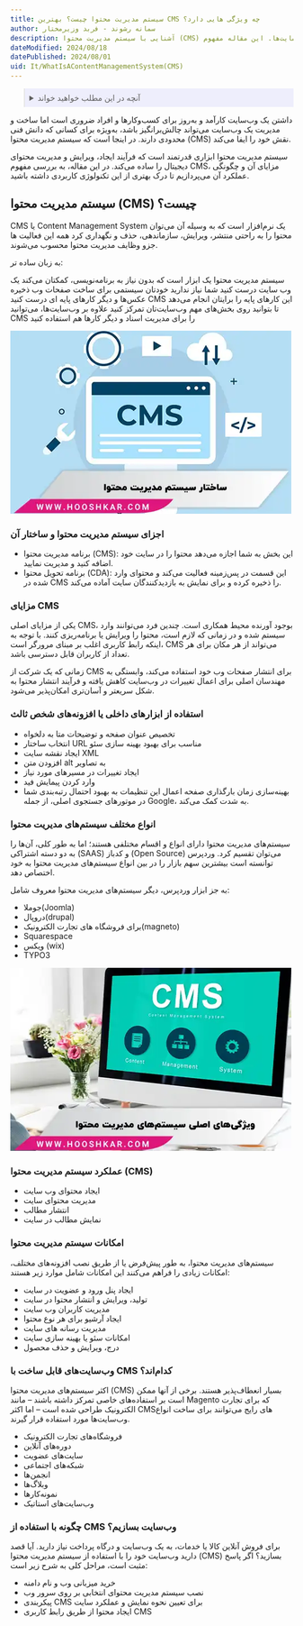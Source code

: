 ```yaml
---
title: سیستم مدیریت محتوا چیست؟ بهترین CMS چه ویژگی هایی دارد؟
author: سمانه رشوند - فربد وزیرمختار
description: آشنایی با سیستم مدیریت محتوا (CMS) و کاربردهای آن در ساخت و مدیریت وب‌سایت‌ها. این مقاله مفهوم CMS، اجزای آن، مزایا، انواع مختلف و امکانات این سیستم‌ها را بررسی می‌کند. 
dateModified: 2024/08/18
datePublished: 2024/08/01
uid: It/WhatIsAContentManagementSystem(CMS)
---
```

<blockquote style="background-color:#eeeefc; padding:0.5rem">

<details>
  <summary>آنچه در این مطلب خواهید خواند</summary>
  <ul>
      <li>سیستم مدیریت محتوا (CMS) چیست؟</li>
      <li>اجزای سیستم مدیریت محتوا و ساختار آن</li>
      <li>مزایای CMS</li>
      <li>استفاده از ابزارهای داخلی یا افزونه‌های شخص ثالث</li>
      <li>انواع مختلف سیستم‌های مدیریت محتوا</li>
      <li>عملکرد سیستم مدیریت محتوا (CMS)</li>
      <li>امکانات سیستم مدیریت محتوا</li>
      <li>وب‌سایت‌های قابل ساخت با CMS کدام‌اند؟</li>
      <li>چگونه با استفاده از CMS وب‌سایت بسازیم؟</li>
  </ul>
</details>
</blockquote>

داشتن یک وب‌سایت کارآمد و به‌روز برای کسب‌وکارها و افراد ضروری است اما ساخت و مدیریت یک وب‌سایت می‌تواند چالش‌برانگیز باشد، به‌ویژه برای کسانی که دانش فنی محدودی دارند. در اینجا است که سیستم مدیریت محتوا (CMS) نقش خود را ایفا می‌کند.

 سیستم مدیریت محتوا ابزاری قدرتمند است که فرآیند ایجاد، ویرایش و مدیریت محتوای دیجیتال را ساده می‌کند. در این مقاله، به بررسی مفهوم CMS، مزایای آن و چگونگی عملکرد آن می‌پردازیم تا درک بهتری از این تکنولوژی کاربردی داشته باشید.

## سیستم مدیریت محتوا (CMS) چیست؟ 

CMS یا Content Management System یک نرم‌افزار است که به وسیله آن می‌توان محتوا را به راحتی منتشر، ویرایش، سازماندهی، حذف و نگهداری کرد همه این فعالیت‌ ها جزو وظایف مدیریت محتوا محسوب می‌شوند.

به زبان ساده ‌تر:

سیستم مدیریت محتوا یک ابزار است که بدون نیاز به برنامه‌نویسی، کمکتان می‌کند یک وب‌ سایت درست کنید شما نیاز ندارید خودتان سیستمی برای ساخت صفحات وب ذخیره عکس‌ها و دیگر کارهای پایه ‌ای درست کنید CMS این کارهای پایه را برایتان انجام می‌دهد تا بتوانید روی بخش‌های مهم وب‌سایت‌تان تمرکز کنید علاوه بر وب‌سایت‌ها، می‌توانید CMS را برای مدیریت اسناد و دیگر کارها هم استفاده کنید

![ساختار سیستم مدیریت محتوا](./Images/ContentManagementSystem.webp)

### اجزای سیستم مدیریت محتوا و ساختار آن
- برنامه مدیریت محتوا (CMS): این بخش به شما اجازه می‌دهد محتوا را در سایت خود اضافه کنید و مدیریت نمایید.
- برنامه تحویل محتوا (CDA): این قسمت در پس‌زمینه فعالیت می‌کند و محتوای وارد شده در CMS را ذخیره کرده و برای نمایش به بازدیدکنندگان سایت آماده می‌کند.

### مزایای CMS 

یکی از مزایای اصلی CMS، بوجود آورنده محیط همکاری است. چندین فرد می‌توانند وارد سیستم شده و در زمانی که لازم است، محتوا را ویرایش یا برنامه‌ریزی کنند. با توجه به اینکه رابط کاربری اغلب بر مبنای مرورگر است، CMS می‌تواند از هر مکان برای هر تعداد از کاربران قابل دسترسی باشد.

زمانی که یک شرکت از CMS برای انتشار صفحات وب خود استفاده می‌کند، وابستگی به مهندسان اصلی برای اعمال تغییرات در وب‌سایت کاهش یافته و فرآیند انتشار محتوا به شکل سریعتر و آسان‌تری امکان‌پذیر می‌شود.

### استفاده از ابزارهای داخلی یا افزونه‌های شخص ثالث 

- تخصیص عنوان صفحه و توضیحات متا به دلخواه
- انتخاب ساختار URL مناسب برای بهبود بهینه‌ سازی سئو
- ایجاد نقشه سایت XML
- افزودن متن alt به تصاویر
- ایجاد تغییرات در مسیرهای مورد نیاز
- وارد کردن پیمایش فید
- بهینه‌سازی زمان بارگذاری صفحه
اعمال این تنظیمات به بهبود احتمال رتبه‌بندی شما در موتورهای جستجوی اصلی، از جمله Google، به شدت کمک می‌کند.

### انواع مختلف سیستم‌های مدیریت محتوا

سیستم‌های مدیریت محتوا دارای انواع و اقسام مختلفی هستند؛ اما به طور کلی، آن‌ها را به دو دسته اشتراکی (SAAS) و کدباز (Open Source) می‌توان تقسیم کرد. 
وردپرس توانسته است بیشترین سهم بازار را در بین انواع سیستم‌های مدیریت محتوا به خود اختصاص دهد.

به جز ابزار وردپرس، دیگر سیستم‌های مدیریت محتوا معروف شامل:

-	جوملا(Joomla)
-	دروپال(drupal)
-	برای فروشگاه های تجارت الکترونیک(magneto) 
-	Squarespace 
-	ویکس (wix) 
-	TYPO3

![ویژگی های اصلی سیستم مدیریت محتوا](./Images/ContentManagementSystem02.webp)

### عملکرد سیستم مدیریت محتوا (CMS)

-	ایجاد محتوای وب سایت
-	مدیریت محتوای سایت
-	انتشار مطالب
-	نمایش مطالب در سایت

### امکانات سیستم مدیریت محتوا 
سیستم‌های مدیریت محتوا، به طور پیش‌فرض یا از طریق نصب افزونه‌های مختلف، امکانات زیادی را فراهم می‌کنند این امکانات شامل موارد زیر هستند:
-	ایجاد پنل ورود و عضویت در سایت
-	تولید، ویرایش و انتشار محتوا در سایت
-	مدیریت کاربران وب‌ سایت
-	ایجاد آرشیو برای هر نوع محتوا
-	مدیریت رسانه ‌های سایت
-	امکانات سئو یا بهینه سازی سایت
-	درج، ویرایش و حذف محصول

### وب‌سایت‌های قابل ساخت با CMS کدام‌اند؟

اکثر سیستم‌های مدیریت محتوا (CMS) بسیار انعطاف‌پذیر هستند. برخی از آنها ممکن است بر استفاده‌های خاصی تمرکز داشته باشند – مانند Magento که برای تجارت الکترونیک طراحی شده است – اما اکثر CMS‌های رایج می‌توانند برای ساخت انواع وب‌سایت‌ها مورد استفاده قرار گیرند. 

- فروشگاه‌های تجارت الکترونیک  
- دوره‌های آنلاین  
- سایت‌های عضویت  
- شبکه‌های اجتماعی  
- انجمن‌ها  
- وبلاگ‌ها  
- نمونه‌کارها  
- وب‌سایت‌های استاتیک

### چگونه با استفاده از CMS وب‌سایت بسازیم؟

برای فروش آنلاین کالا یا خدمات، به یک وب‌سایت و درگاه پرداخت نیاز دارید. آیا قصد دارید وب‌سایت خود را با استفاده از سیستم مدیریت محتوا (CMS) بسازید؟ اگر پاسخ مثبت است، مراحل کلی به شرح زیر است:

-  خرید میزبانی وب و نام دامنه
- نصب سیستم مدیریت محتوای انتخابی بر روی سرور وب
- پیکربندی CMS برای تعیین نحوه نمایش و عملکرد سایت
- ایجاد محتوا از طریق رابط کاربری CMS
